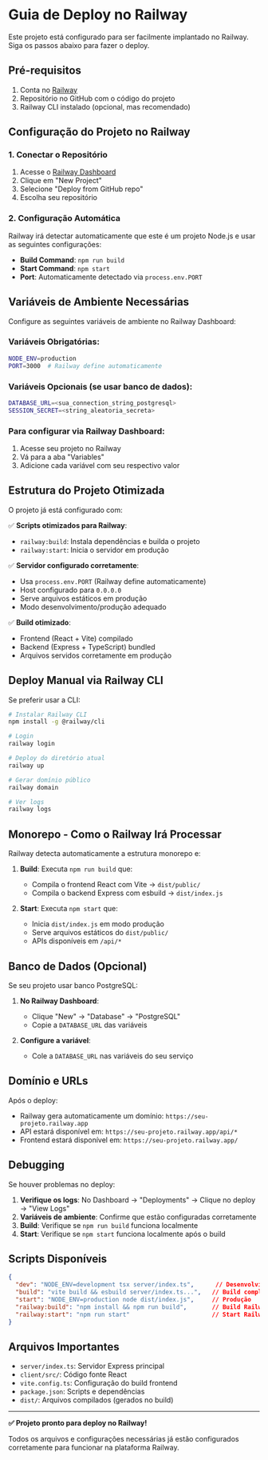 # Guia de Deploy no Railway

Este projeto está configurado para ser facilmente implantado no Railway. Siga os passos abaixo para fazer o deploy.

## Pré-requisitos

1. Conta no [Railway](https://railway.app/)
2. Repositório no GitHub com o código do projeto
3. Railway CLI instalado (opcional, mas recomendado)

## Configuração do Projeto no Railway

### 1. Conectar o Repositório

1. Acesse o [Railway Dashboard](https://railway.app/dashboard)
2. Clique em "New Project"
3. Selecione "Deploy from GitHub repo"
4. Escolha seu repositório

### 2. Configuração Automática

Railway irá detectar automaticamente que este é um projeto Node.js e usar as seguintes configurações:

- **Build Command**: `npm run build`
- **Start Command**: `npm start`
- **Port**: Automaticamente detectado via `process.env.PORT`

## Variáveis de Ambiente Necessárias

Configure as seguintes variáveis de ambiente no Railway Dashboard:

### Variáveis Obrigatórias:

```bash
NODE_ENV=production
PORT=3000  # Railway define automaticamente
```

### Variáveis Opcionais (se usar banco de dados):

```bash
DATABASE_URL=<sua_connection_string_postgresql>
SESSION_SECRET=<string_aleatoria_secreta>
```

### Para configurar via Railway Dashboard:

1. Acesse seu projeto no Railway
2. Vá para a aba "Variables"
3. Adicione cada variável com seu respectivo valor

## Estrutura do Projeto Otimizada

O projeto já está configurado com:

✅ **Scripts otimizados para Railway**:
- `railway:build`: Instala dependências e builda o projeto  
- `railway:start`: Inicia o servidor em produção

✅ **Servidor configurado corretamente**:
- Usa `process.env.PORT` (Railway define automaticamente)
- Host configurado para `0.0.0.0`
- Serve arquivos estáticos em produção
- Modo desenvolvimento/produção adequado

✅ **Build otimizado**:
- Frontend (React + Vite) compilado
- Backend (Express + TypeScript) bundled
- Arquivos servidos corretamente em produção

## Deploy Manual via Railway CLI

Se preferir usar a CLI:

```bash
# Instalar Railway CLI
npm install -g @railway/cli

# Login
railway login

# Deploy do diretório atual  
railway up

# Gerar domínio público
railway domain

# Ver logs
railway logs
```

## Monorepo - Como o Railway Irá Processar

Railway detecta automaticamente a estrutura monorepo e:

1. **Build**: Executa `npm run build` que:
   - Compila o frontend React com Vite → `dist/public/`
   - Compila o backend Express com esbuild → `dist/index.js`

2. **Start**: Executa `npm start` que:
   - Inicia `dist/index.js` em modo produção
   - Serve arquivos estáticos do `dist/public/`
   - APIs disponíveis em `/api/*`

## Banco de Dados (Opcional)

Se seu projeto usar banco PostgreSQL:

1. **No Railway Dashboard**:
   - Clique "New" → "Database" → "PostgreSQL"
   - Copie a `DATABASE_URL` das variáveis

2. **Configure a variável**:
   - Cole a `DATABASE_URL` nas variáveis do seu serviço

## Domínio e URLs

Após o deploy:

- Railway gera automaticamente um domínio: `https://seu-projeto.railway.app`
- API estará disponível em: `https://seu-projeto.railway.app/api/*`
- Frontend estará disponível em: `https://seu-projeto.railway.app/`

## Debugging

Se houver problemas no deploy:

1. **Verifique os logs**: No Dashboard → "Deployments" → Clique no deploy → "View Logs"
2. **Variáveis de ambiente**: Confirme que estão configuradas corretamente
3. **Build**: Verifique se `npm run build` funciona localmente
4. **Start**: Verifique se `npm start` funciona localmente após o build

## Scripts Disponíveis

```json
{
  "dev": "NODE_ENV=development tsx server/index.ts",      // Desenvolvimento local
  "build": "vite build && esbuild server/index.ts...",   // Build completo
  "start": "NODE_ENV=production node dist/index.js",     // Produção
  "railway:build": "npm install && npm run build",       // Build Railway
  "railway:start": "npm run start"                       // Start Railway
}
```

## Arquivos Importantes

- `server/index.ts`: Servidor Express principal
- `client/src/`: Código fonte React
- `vite.config.ts`: Configuração do build frontend
- `package.json`: Scripts e dependências
- `dist/`: Arquivos compilados (gerados no build)

---

**✅ Projeto pronto para deploy no Railway!**

Todos os arquivos e configurações necessárias já estão configurados corretamente para funcionar na plataforma Railway.